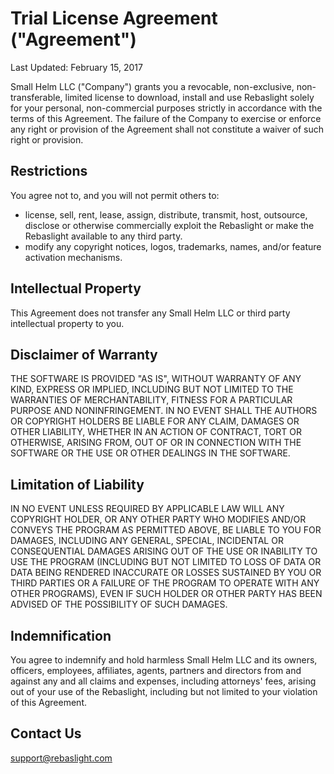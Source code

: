 # Trial License Agreement ("Agreement")

Last Updated: February 15, 2017

Small Helm LLC ("Company") grants you a revocable, non-exclusive, non-transferable, limited license to download, install and use Rebaslight solely for your personal, non-commercial purposes strictly in accordance with the terms of this Agreement. The failure of the Company to exercise or enforce any right or provision of the Agreement shall not constitute a waiver of such right or provision.

## Restrictions

You agree not to, and you will not permit others to:
 * license, sell, rent, lease, assign, distribute, transmit, host, outsource, disclose or otherwise commercially exploit the Rebaslight or make the Rebaslight available to any third party.
 * modify any copyright notices, logos, trademarks, names, and/or feature activation mechanisms.

## Intellectual Property

This Agreement does not transfer any Small Helm LLC or third party intellectual property to you.

## Disclaimer of Warranty

THE SOFTWARE IS PROVIDED "AS IS", WITHOUT WARRANTY OF ANY KIND, EXPRESS OR IMPLIED, INCLUDING BUT NOT LIMITED TO THE WARRANTIES OF MERCHANTABILITY, FITNESS FOR A PARTICULAR PURPOSE AND NONINFRINGEMENT. IN NO EVENT SHALL THE AUTHORS OR COPYRIGHT HOLDERS BE LIABLE FOR ANY CLAIM, DAMAGES OR OTHER LIABILITY, WHETHER IN AN ACTION OF CONTRACT, TORT OR OTHERWISE, ARISING FROM, OUT OF OR IN CONNECTION WITH THE SOFTWARE OR THE USE OR OTHER DEALINGS IN THE SOFTWARE.

## Limitation of Liability

IN NO EVENT UNLESS REQUIRED BY APPLICABLE LAW WILL ANY COPYRIGHT HOLDER, OR ANY OTHER PARTY WHO MODIFIES AND/OR CONVEYS THE PROGRAM AS PERMITTED ABOVE, BE LIABLE TO YOU FOR DAMAGES, INCLUDING ANY GENERAL, SPECIAL, INCIDENTAL OR CONSEQUENTIAL DAMAGES ARISING OUT OF THE USE OR INABILITY TO USE THE PROGRAM (INCLUDING BUT NOT LIMITED TO LOSS OF DATA OR DATA BEING RENDERED INACCURATE OR LOSSES SUSTAINED BY YOU OR THIRD
PARTIES OR A FAILURE OF THE PROGRAM TO OPERATE WITH ANY OTHER PROGRAMS), EVEN IF SUCH HOLDER OR OTHER PARTY HAS BEEN ADVISED OF THE POSSIBILITY OF SUCH DAMAGES.

## Indemnification

You agree to indemnify and hold harmless Small Helm LLC and its owners, officers, employees, affiliates, agents, partners and directors from and against any and all claims and expenses, including attorneys' fees, arising out of your use of the Rebaslight, including but not limited to your violation of this Agreement.

## Contact Us

<support@rebaslight.com>
